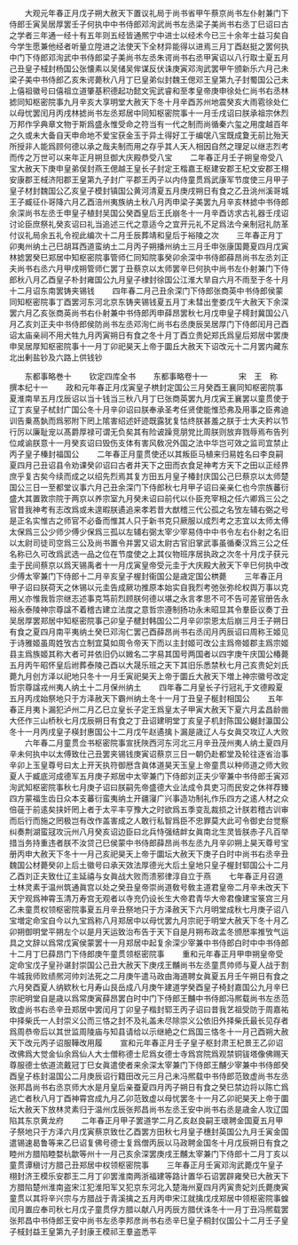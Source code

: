 <!-- { "loadSidebar": true } -->
　　大观元年春正月戊子朔大赦天下置议礼局于尚书省甲午蔡京尚书左仆射兼门下侍郎壬寅吴居厚罢壬子何执中中书侍郎邓洵武尚书左丞梁子美尚书右丞丁巳诏曰古之学者三年通一经十有五年则五经皆通熈宁中进士以经术今已三十余年士益习矣自今学生愿兼他经者听量立陞进之法使天下全材异能得以进焉三月丁酉赵挺之罢何执中门下侍郎邓洵武中书侍郎梁子美尚书左丞朱谔尚书右丞甲寅诏以八行取士夏五月己丑皇子棫封杨国公张懐素以吴储吴侔谋反伏诛庚寅邓洵武罢甲午颁新乐六月己未梁子美中书侍郎乙亥朱谔薨秋八月丁巳皇弟似封魏王偲邓王皇第九子封蜀国公己未上僖祖徽号曰僖祖立道肇基积德起功懿文宪武睿和至孝皇帝庚申徐处仁尚书右丞林摅同知枢密院事九月辛亥大享明堂大赦天下冬十月辛酉苏州地震癸亥大雨雹徐处仁以母忧罢闰月丙戌林摅尚书左丞郑居中同知枢密院事十一月壬戌诏曰朕承祖宗休烈万邦作孚典章文物于斯爲盛永惟受命之符当有一代之制而尚循秦六玺之用度越百年之久或未大备自天申命地不爱宝获金玉于异土得好工于编氓八宝既成夐无前比殆天所授非人能爲顾何德以承之哉夫制而用之存乎其人天人相因自然之理足以继志烈考而传之万世可以来年正月朔旦御大庆殿恭受八宝
　　二年春正月壬子朔皇帝受八宝大赦天下庚申皇弟俣封燕王偲越王皇长子封定王楷嘉王枢建安郡王杞文安郡王栩安康郡王棫济阳郡王皇第九子封广平郡王丙子以内侍童贯爲武康军节度使三月甲子皇子材封魏国公乙亥皇子模封镇国公黄河清夏五月庚戌朔日有食之乙丑洮州溪哥城王子臧征仆哥降六月乙酉涪州夷族纳土秋八月丙申梁子美罢九月辛亥林摅中书侍郎余深尚书左丞壬申皇子植封吴国公癸酉皇后王氏崩冬十一月辛酉访求古礼器壬戌诏讨论臣庶祭礼癸亥诏曰礼当追述三代之意适今之宜开元礼不足爲法今亲制冠礼防革付议礼局余五礼令视此编次十二月壬辰葬靖和皇后于裕陵之次
　　三年春正月丁卯夷州纳土己巳胡耳西道蛮纳土二月丙子朔播州纳土三月壬申张康国薨夏四月戊寅林摅罢癸巳郑居中知枢密院事管师仁同知院事癸卯余深中书侍郎薛昂尚书左丞刘正夫尚书右丞六月甲戌朔管师仁罢丁丑蔡京以太师罢辛巳何执中尚书左仆射兼门下侍郎秋八月乙酉皇子朴封雍国公九月皇子棣封徐国公江淮大旱自六月不雨至于冬十月十二月诏东南罢铸夹锡钱
　　四年春二月己丑余深门下侍郎张商英中书侍郎侯蒙同知枢密院事丁酉罢河东河北京东铸夹锡钱夏五月丁未彗出奎娄戊午大赦天下余深罢六月乙亥张商英尚书右仆射兼中书侍郎丙申薛昂罢秋七月戊申皇子樗封冀国公八月乙亥刘正夫中书侍郎侯防尚书左丞邓洵仁尚书右丞庚辰吴居厚门下侍郎闰月己酉诏太庙亲祠不用犬牲九月丙寅朔日有食之冬十月丁酉立贵妃郑氏爲皇后郑居中罢庚申吴居厚知枢密院事十一月丁卯祀昊天上帝于圜丘大赦天下诏改元十二月罢内藏东北出剰盐钞及六路上供钱钞













　　东都事略巻十
　　钦定四库全书
　　东都事略卷十一　　　　宋　王　称　撰本纪十一
　　政和元年春正月戊寅皇子栱封定国公三月癸酉王襄同知枢密院事夏淮南旱五月戊辰诏以当十钱当三秋八月丁巳张商英罢九月戊寅王襄罢以童贯使于辽丁亥皇子栻封广国公冬十月辛卯诏曰朕奉承圣考任贤使能惟恐弗及用事之臣弗迪训告乗髙埶而爲邪附下罔上隂害绍述奸迹既露犹复怙终朕甚羞之朕于士大夫矜以节行厉以廉耻宠以髙爵厚禄可谓无负矣其有险诐躁竞朋党比周朕则放弃戮辱焉布告列位咸谕朕意十一月癸亥诏曰毁伤支体有害风敎况外国之法中华岂可效之监司宜禁止丙子皇子榛封福国公
　　二年春正月童贯使还以其叛臣马植来归易姓名曰李良嗣夏四月己丑诏县令劝课癸卯诏曰古者井天下之田而衣食足神考方天下之田以正经界庶乎复古矣今续而成之以绍先烈焉其复方田五月皇子椿封庆国公己巳蔡京以太师楚国公三日一至都堂议事六月己丑余深门下侍郎秋七月甲子诏曰亲亲仁也今宗族蕃衍盛大其置敦宗院于两京以养宗室九月癸未诏曰前代以仆臣充宰相之任六卿爲三公之官昔我神考有志改爲或未遑暇朕遹追来孝若昔大猷稽三代公孤之名攷左辅右弼之号是正名实惟古之师官不必备而惟其人只于新书克只厥服以成烈考之志宜以太师太傅太保爲三公少师少傅少保爲三孤以左辅右弼太宰少宰易侍中中书令左右仆射之名旧以太尉司徒司空爲三公及尚书置令并罢又诏太尉古官旧掌武事虽循秦汉爲三公之任名称已久可改爲武选一品之位在节度使之上其仪物班序居执政之次冬十月戊子获元圭于民间蔡京以爲天锡禹者十一月戊寅皇帝受元圭于大庆殿大赦天下辛巳何执中改少傅太宰兼门下侍郎十二月辛亥皇子楃封衞国公是歳定国公栱薨
　　三年春正月甲子诏曰朕荷天之休锡以元圭告成厥功推原本始实自我烈考弛张弥纶权舆万事以克用乂亦惟我哲宗继志述事克笃前烈顾朕何德以堪之永言孝思不可不告可差官册告永裕永泰陵神宗尊諡不着稽古建立法度之意哲宗遵制扬功永未昭显其令羣臣议奏丁丑吴居厚罢郑居中知枢密院事己卯皇子楗封韩国公二月辛卯崇恩太后崩三月壬子朔日有食之夏四月南平夷纳土癸巳邓洵仁罢己酉薛昂尚书右丞闰月丙辰诏曰周称王姬见于诗雅姬虽周姓攷古立制宜莫如周令帝天下而以主封姬可改公主爲帝姬郡主爲宗姬县主爲族姬其称大者可并依旧仍以媺名二字易其国号两国者以四字庚午庆国公椿薨五月丙午昭怀皇后祔葬泰陵己酉以大晟乐班之天下其旧乐悉禁秋七月己亥贵妃刘氏薨九月创方泽以祀地只冬十一月壬寅祀昊天上帝于圜丘大赦天下増上神宗徽号改定哲宗尊諡戎州夷人纳土十二月保州纳土
　　四年春二月皇长子行冠礼于文德殿夏五月丙戌始祭地只于方泽赦天下霸州纳土冬十一月丁丑皇子梴封相国公
　　五年春正月夷卜漏犯泸州二月乙巳立皇长子定王爲皇太子甲寅大赦天下夏六月孟昌龄凿大伾作三山桥秋七月戊辰朔日有食之丁丑诏建明堂丁亥皇子机封陈国公樾封瀛国公冬十一月丙戌皇子楧封惠国公十二月戊午赵遹擒卜漏是歳辽人与女眞交攻辽人大败
　　六年春二月童贯佥书枢密院事宣抚陜西河东河北三月辛丑茂州夷人纳土夏四月辛未何执中以太傅致仕己丑罢夹锡钱庚寅诏蔡京三日一朝仍赴都堂及轮往逐省治事辛卯上玉皇尊号曰太上开天执符御厯含眞体道昊天玉皇上帝童贯以种师道之师大败夏人于臧底河成德军五月庚子郑居中太宰兼门下侍郎刘正夫少宰兼中书侍郎壬寅邓洵武知枢密院事秋七月庚子诏曰朕嗣先帝盛德大业法成令具吏习而民安之休祥荐臻四方蒙福生齿日众本支蕃衍蛮夷纳土开疆寖广兴事造功制礼作乐四方之逺人材之众倍蓰于前逺矣挟奸罔上者于太平丰亨豫大之时欲爲五季变乱裁损之计朕若稽古训审而后行而施之罔极岂有改作盖害成之人敢行私智爲臣不忠罪莫大此可令御史台觉察纠奏荆湖蛮冦攻沅州八月癸亥诏边臣曰北兵恃强结衅女眞南北生灵皆朕赤子凡百举措当务持重违者朕不汝贷己巳侯蒙中书侍郎薛昂尚书左丞九月辛卯朔上昊天尊号宝册丙申大赦天下冬十一月己亥祀昊天上帝于圜坛大赦天下庚子白时中尚书右丞辛丑魏国公材薨癸卯上后土徽号曰承天效法厚德光大后土皇地只皇子楃封郓国公十二月乙酉刘正夫致仕辽主延禧与女眞战大败而溃邪律淳自立于燕
　　七年春正月召道士林灵素于温州筑通眞宫以处之癸丑皇帝崇尚道敎号敎主道君皇帝二月辛未改天下天宁观爲神霄玉清万寿宫无观者以寺充仍设长生大帝君青华大帝君像建宝箓宫三月乙未童贯权领枢密院事夏五月辛丑祭地只于方泽赦天下六月明堂成秋七月庚子诏八宝増定命宝自今以九宝爲称八月郑居中以母忧罢九月宗祀于明堂大赦天下冬十月乙卯朔御明堂平朔左个以是月天运致治布告于天下自是月朔布政孟冬颁厯率推攷气运具之文辞以爲常戊寅侯蒙罢十一月郑居中起复余深少宰兼中书侍郎白时中中书侍郎十二月丁巳薛昂门下侍郎庚午童贯领枢密院事
　　重和元年春正月甲申朔皇帝受定命宝戊子皇孙谌封崇国公己丑大赦天下庚戌王黼尚书左丞童贯帅师与夏人战于割牛城我师败绩熈河帅刘法死之二月庚午遣马政由海道聘女眞夏五月壬午朔日有食之六月癸酉夏人纳欵秋七月寿山艮岳成八月庚午建道学癸酉皇子椅封嘉国公九月辛巳宗祀明堂自是歳以爲常庚寅薛昂罢白时中门下侍郎王黼中书侍郎冯熈载尚书左丞范致虚尚书右丞辛丑郑居中罢闰月丁卯皇子楷封郓王丙子诏曰昔我艺祖受防于周嘉祐中择柴氏一人封崇义公而三恪之封不及礼盖未尽除崇义公依旧外择柴氏最长见存者爲周恭帝后以其世监周陵庙与知县请给以示继絶之仁爲国三恪冬十一月己酉朔大赦天下改元丙子诏服鞾改用履
　　宣和元年春正月壬子皇子枢封肃王杞景王乙卯诏改佛爲大觉金仙余爲仙人大士僧称德士尼爲女德士寺爲宫院爲观禁铜钹塔像佛赐天尊服德士依道流戴冠丁巳女眞遣使者来余深太宰兼门下侍郎王黼少宰兼中书侍郎癸酉皇子栋封温国公二月庚辰诏行籍田改元三月己未冯熈载中书侍郎范致虚尚书左丞张邦昌尚书右丞京师大水是月皇后亲蚕夏四月丙子朔日有食之癸巳禁边将以陈亡爲逃亡者秋八月丁酉神霄宫成九月乙卯范致虚以母忧罢冬十一月乙卯祀昊天上帝于圜坛大赦天下放林灵素归于温州戊辰张邦昌尚书左丞王安中尚书右丞是歳金人攻辽国陷其东京黄龙府
　　二年春正月甲子罢道学二月乙亥赵良嗣王瓌聘金国夏五月甲子祭地只于方泽六月戊寅蔡京致仕乙酉罢方田秋七月皇子橞封英国公九月壬寅金国遣锡速曷鲁等来乙巳诏复佛号德士复爲僧丙辰以马政聘金国冬十月戊辰朔日有食之睦州方腊陷睦婺杭歙等州十一月己亥余深罢庚戌王黼太宰兼门下侍郎十二月丁亥以童贯谭稹讨方腊己丑郑居中权领枢密院事
　　三年春正月壬寅邓洵武薨戊午皇子栩封济王模乐安郡王二月丁卯罢淮南两浙福建等路计置华石诏罢辟雍癸已大赦天下方腊陷楚州淮南盗宋江犯淮阳军又犯京东河北入楚海州夏四月丙寅贵妃刘氏薨庚寅童贯以其将辛兴宗与方腊战于青溪擒之五月丙申宋江就擒戊戌郑居中领枢密院事蝗闰月置应奉司秋七月戊子童贯俘方腊以献八月丙辰方腊伏诛冬十一月丁丑冯熈载罢张邦昌中书侍郎王安中尚书左丞李邦彦尚书右丞辛巳皇子桐封仪国公十二月壬子皇子棫封益王皇第九子封康王模祁王羣盗悉平
